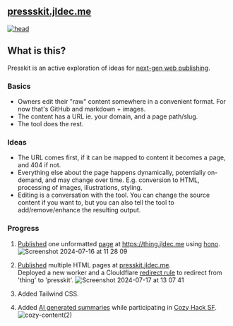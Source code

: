 ## [pressskit.jldec.me](https://presskit.jldec.me/)
[![head](https://github.com/user-attachments/assets/31f4863c-977c-40c0-8a9d-8664151ac58a)](https://jldec.me/blog/what-web-publishing-should-be-like)

## What is this?
Presskit is an active exploration of ideas for [next-gen web publishing](https://jldec.me/blog/what-web-publishing-should-be-like).

### Basics
- Owners edit their "raw" content somewhere in a convenient format. For now that's GitHub and markdown + images.
- The content has a URL ie. your domain, and a page path/slug.
- The tool does the rest.

### Ideas
- The URL comes first, if it can be mapped to content it becomes a page, and 404 if not.
- Everything else about the page happens dynamically, potentially on-demand, and may change over time. E.g. conversion to HTML, processing of images, illustrations, styling. 
- Editing is a conversation with the tool. You can change the source content if you want to, but you can also tell the tool to add/remove/enhance the resulting output.

### Progress

1. [Published](https://presskit.jldec.me/new-thing) one unformatted [page](content/new-thing.md) at https://thing.jldec.me using [hono](https://hono.dev/).
  ![Screenshot 2024-07-16 at 11 28 09](https://github.com/user-attachments/assets/fea0cc4e-125b-4f14-84a6-c4b19385bc8d)

2. [Published](https://presskit.jldec.me/) multiple HTML pages at [presskit.jldec.me](https://presskit.jldec.me).  
   Deployed a new worker and a Clouldflare [redirect rule](https://developers.cloudflare.com/rules/url-forwarding/single-redirects/examples/#redirect-all-requests-to-a-different-hostname) to redirect from 'thing' to 'presskit'.
  ![Screenshot 2024-07-17 at 13 07 41](https://github.com/user-attachments/assets/d43e5f3f-3d29-485d-882f-11a64c997213)

3. Added Tailwind CSS.

4. Added [AI generated summaries](https://presskit.jldec.me/summarize) while participating in [Cozy Hack SF](https://lu.ma/wco3g23k?tk=5aQXWb).
   ![cozy-content(2)](https://github.com/user-attachments/assets/43694062-5fcf-41a8-b2cb-45f201a6caf0)

